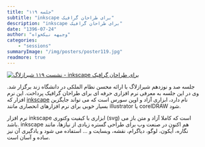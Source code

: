 ```yaml
---
title: "جلسه ۱۱۹"
subtitle: "inkscape برای طراحان گرافیک"
description: "inkscape برای طراحان گرافیک"
date: "1396-07-24"
author: "وجیهه نیکخواه"
categories:
    - "sessions"
summaryImage: "/img/posters/poster119.jpg"
readmore: true
---
```

[![نشست ۱۱۹ شیرازلاگ - inkscape برای طراحان گرافیک](../../img/posters/poster119.jpg)](../../img/poster119.jpg)

جلسه صد و نوزدهم شیرازلاگ با ارائه محسن نظام الملکی در دانشگاه زند برگزار شد. وی در این جلسه به معرفی نرم افزاری حرفه ای برای طراحان گرافیک پرداخت. این نرم افزار که [inkscape](https://inkscape.org/en/) نام دارد، ابزاری آزاد و اوپن سورس است که می تواند جایگزین بسیار خوبی برای نرم افزارهای انحصاری مانند illustrator یا  corelDRAW شود. 

نرم افزار inkscape ابزاری با کیفیت وکتوری (svg) است که کاملا آزاد و متن باز می باشد. inkscape هم اکنون در صنعت وب برای طراحی گستره زیادی از نیازها، مانند نگاره، آیکون، لوگو، دیاگرام، نقشه، وبسایت و ... استفاده می شود و یادگیری آن نیز ساده و آسان است.
